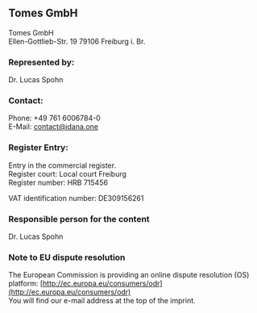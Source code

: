 ## Tomes GmbH

Tomes GmbH  
Ellen-Gottlieb-Str. 19
79106 Freiburg i. Br.

### Represented by:

Dr. Lucas Spohn

### Contact:

Phone: +49 761 6006784-0  
E-Mail: contact@idana.one

### Register Entry:

Entry in the commercial register.  
Register court: Local court Freiburg  
Register number: HRB 715456

VAT identification number: DE309156261

### Responsible person for the content

Dr. Lucas Spohn

### Note to EU dispute resolution

The European Commission is providing an online dispute resolution (OS) platform: [http://ec.europa.eu/consumers/odr](http://ec.europa.eu/consumers/odr)  
You will find our e-mail address at the top of the imprint.  
